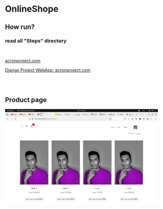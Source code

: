 # OnlineShope

## How run?
### read all "Steps" directory

<br>

[acronproject.com]

[Django Project WebApp: acronproject.com]

<br>


[acronproject.com]: http://acronproject.com/

[Django Project WebApp: acronproject.com]: http://acronproject.com/



<br>

## Product page

<img src="./static/img/Screenshot from 2024-07-21 04-23-52.png" alt="product page" style=" width:900px;"> 


